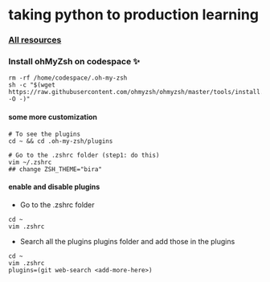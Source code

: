 # taking python to production learning 


### [All resources](https://ericriddoch.notion.site/Taking-Python-to-Production-A-Professional-Onboarding-Guide-799409731bf14c78a531ac779f1bd76d)


### Install ohMyZsh on codespace ✨
```
rm -rf /home/codespace/.oh-my-zsh
sh -c "$(wget https://raw.githubusercontent.com/ohmyzsh/ohmyzsh/master/tools/install.sh -O -)"
```


#### some more customization 
```
# To see the plugins 
cd ~ && cd .oh-my-zsh/plugins 

# Go to the .zshrc folder (step1: do this)
vim ~/.zshrc 
## change ZSH_THEME="bira"
```
#### enable and disable plugins 
* Go to the .zshrc folder 
```
cd ~
vim .zshrc 
```
* Search all the plugins plugins folder and add those in the plugins 
```
cd ~
vim .zshrc 
plugins=(git web-search <add-more-here>)
```
